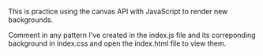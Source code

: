 This is practice using the canvas API with JavaScript to render new backgrounds.

Comment in any pattern I've created in the index.js file and its correponding background in index.css and open the index.html file to view them.